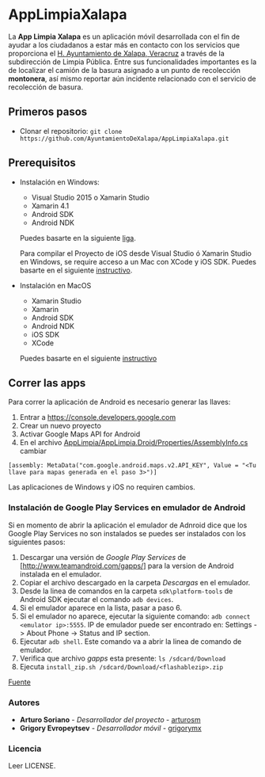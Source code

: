 # AppLimpiaXalapa

La **App Limpia Xalapa** es un aplicación móvil desarrollada con el fin de ayudar a los ciudadanos a estar más en contacto con los servicios que proporciona el [H. Ayuntamiento de Xalapa, Veracruz](http://www.xalapa.gob.mx) a través de la subdirección de Limpia Pública. Entre sus funcionalidades importantes es la de localizar el camión de la basura asignado a un punto de recolección **montonera**, así mismo reportar aún incidente relacionado con el servicio de recolección de basura.

## Primeros pasos

- Clonar el repositorio: ```git clone https://github.com/AyuntamientoDeXalapa/AppLimpiaXalapa.git```

## Prerequisitos

- Instalación en Windows:
  * Visual Studio 2015 o Xamarin Studio
  * Xamarin 4.1
  * Android SDK
  * Android NDK

  Puedes basarte en la siguiente [liga](https://developer.xamarin.com/guides/ios/getting_started/installation/windows/).

  Para compilar el Proyecto de iOS desde Visual Studio ó Xamarin Studio en Windows, se require acceso a un Mac con XCode y iOS SDK. Puedes basarte en el siguiente [instructivo](https://developer.xamarin.com/guides/ios/getting_started/installation/windows/connecting-to-mac/).

- Instalación en MacOS
  * Xamarin Studio
  * Xamarin
  * Android SDK
  * Android NDK
  * iOS SDK
  * XCode
  
  Puedes basarte en el siguiente [instructivo](https://developer.xamarin.com/guides/ios/getting_started/installation/mac/)

## Correr las apps

Para correr la aplicación de Android es necesario generar las llaves:

1. Entrar a https://console.developers.google.com
2. Crear un nuevo proyecto
3. Activar Google Maps API for Android
4. En el archivo [AppLimpia/AppLimpia.Droid/Properties/AssemblyInfo.cs](../AppLimpia/AppLimpia.Droid/Properties/AssemblyInfo.cs) cambiar
```
[assembly: MetaData("com.google.android.maps.v2.API_KEY", Value = "<Tu llave para mapas generada en el paso 3>")]
```

Las aplicaciones de Windows y iOS no requiren cambios.

### Instalación de Google Play Services en emulador de Android

Si en momento de abrir la aplicación el emulador de Adnroid dice que los Google Play Services no son instalados se puedes ser instalados con los siguientes pasos:

1. Descargar una versión de *Google Play Services* de [http://www.teamandroid.com/gapps/] para la version de Android instalada en el emulador.
2. Copiar el archivo descargado en la carpeta *Descargas* en el emulador.
3. Desde la linea de comandos en la carpeta ```sdk\platform-tools``` de Android SDK ejecutar el comando ```adb devices```.
4. Si el emulador aparece en la lista, pasar a paso 6.
5. Si el emulador no aparece, ejecutar la siguiente comando: ```adb connect <emulator ip>:5555```. IP de emulador puede ser encontrado en: Settings -> About Phone -> Status and IP section.
6. Ejecutar ```adb shell```. Este comando va a abrir la linea de comando de emulador.
7. Verifica que archivo *gapps* esta presente: ```ls /sdcard/Download```
8. Ejecuta ```install_zip.sh /sdcard/Download/<flashablezip>.zip```

[Fuente](http://stackoverflow.com/questions/31550628/visual-studio-emulator-for-android-install-gapps-google-play-services)

### Autores

* **Arturo Soriano**  - *Desarrollador del proyecto* - [arturosm](https://github.com/arturosm)
* **Grigory Evropeytsev**  - *Desarrollador móvil* - [grigorymx](https://github.com/grigorymx)

### Licencia

Leer LICENSE.
